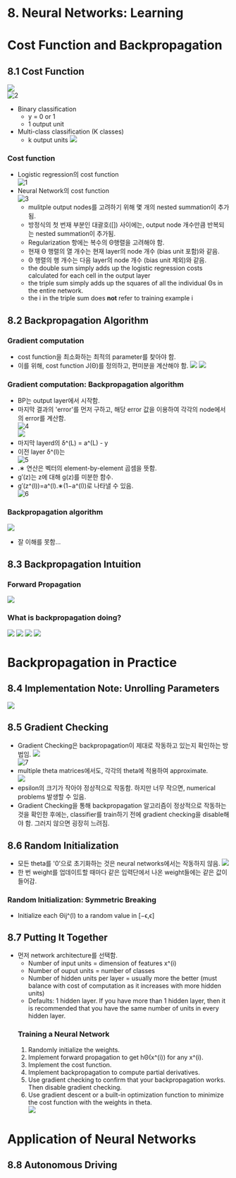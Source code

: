 # 8. Neural Networks: Learning
# Cost Function and Backpropagation
## 8.1 Cost Function   
  ![](https://wikidocs.net/images/page/4261/nn401.PNG "")   
  ![2](https://user-images.githubusercontent.com/68726615/90242572-4099ae80-de68-11ea-8290-eb881921289c.png "")   
- Binary classification
    - y = 0 or 1
    - 1 output unit
- Multi-class classification (K classes)
    - k output units
    ![](https://wikidocs.net/images/page/4261/nn402.PNG "")
### Cost function
- Logistic regression의 cost function   
    ![1](https://user-images.githubusercontent.com/68726615/90242575-41324500-de68-11ea-878c-f10b8d0860f1.png "")   
- Neural Network의 cost function   
    ![3](https://user-images.githubusercontent.com/68726615/90242571-40011800-de68-11ea-8363-961ac11d9454.png "")   
    - mulitple output nodes를 고려하기 위해 몇 개의 nested summation이 추가됨.
    - 방정식의 첫 번재 부분인 대괄호([]) 사이에는, output node 개수만큼 반복되는 nested summation이 추가됨.
    - Regularization 항에는 복수의 Θ행렬을 고려해야 함.
    - 현재 Θ 행렬의 열 개수는 현재 layer의 node 개수 (bias unit 포함)와 같음.
    - Θ 행렬의 행 개수는 다음 layer의 node 개수 (bias unit 제외)와 같음.
    - the double sum simply adds up the logistic regression costs calculated for each cell in the output layer
    - the triple sum simply adds up the squares of all the individual Θs in the entire network.
    - the i in the triple sum does __not__ refer to training example i
## 8.2 Backpropagation Algorithm
### Gradient computation
- cost function을 최소화하는 최적의 parameter를 찾아야 함.
- 이를 위해, cost function J(Θ)를 정의하고, 편미분을 계산해야 함.
    ![](https://wikidocs.net/images/page/4262/nn501.PNG "")
    ![](https://wikidocs.net/images/page/4262/nn502.PNG "")
### Gradient computation: Backpropagation algorithm
- BP는 output layer에서 시작함.
- 마지막 결과의 'error'를 먼저 구하고, 해당 error 값을 이용하여 각각의 node에서의 error를 계산함.   
    ![4](https://user-images.githubusercontent.com/68726615/90242570-40011800-de68-11ea-8bf3-cb2e7bcffbc8.png "")   
    ![](https://wikidocs.net/images/page/4262/nn504.PNG "")
- 마지막 layerd의 δ^(L) = a^(L) - y
- 이전 layer δ^(l)는   
    ![5](https://user-images.githubusercontent.com/68726615/90242567-3f688180-de68-11ea-93a0-7f62e8bf674e.png "")   
-  .∗ 연산은 벡터의 element-by-element 곱셈을 뜻함.
- g′(z)는 z에 대해 g(z)를 미분한 함수.
- g′(z^(l))=a^(l).∗(1−a^(l))로 나타낼 수 있음.   
    ![6](https://user-images.githubusercontent.com/68726615/90242561-3d9ebe00-de68-11ea-8166-ec4c1c27a293.png "")   
### Backpropagation algorithm
  ![](https://wikidocs.net/images/page/4262/nn507.PNG "")
- 잘 이해를 못함...
## 8.3 Backpropagation Intuition
### Forward Propagation
  ![](https://wikidocs.net/images/page/4279/nn601.PNG "")   
### What is backpropagation doing?
  ![](https://wikidocs.net/images/page/4279/nn603.PNG "")
  ![](https://wikidocs.net/images/page/4279/nn604.PNG "")
  ![](https://wikidocs.net/images/page/4279/nn605.PNG "")
  ![](https://wikidocs.net/images/page/4279/nn606.PNG "")
# Backpropagation in Practice
## 8.4 Implementation Note: Unrolling Parameters   
  ![](https://wikidocs.net/images/page/4265/nn701.PNG "")   
## 8.5 Gradient Checking
- Gradient Checking은 backpropagation이 제대로 작동하고 있는지 확인하는 방법임.
  ![](https://wikidocs.net/images/page/4265/nn702.PNG "")   
  ![7](https://user-images.githubusercontent.com/68726615/90242549-3aa3cd80-de68-11ea-9bfd-4e66a98112f1.png "")   
- multiple theta matrices에서도, 각각의 theta에 적용하여 approximate.   
  ![](https://wikidocs.net/images/page/4265/nn703.PNG "")   
- epsilon의 크기가 작아야 정상적으로 작동함. 하지만 너무 작으면, numerical problems 발생할 수 있음.
- Gradient Checking을 통해 backpropagation 알고리즘이 정상적으로 작동하는 것을 확인한 후에는, classifier를 train하기 전에 gradient checking을 disable해야 함. 그러지 않으면 굉장히 느려짐.
## 8.6 Random Initialization
- 모든 theta를 '0'으로 초기화하는 것은 neural networks에서는 작동하지 않음.
  ![](https://wikidocs.net/images/page/4265/nn801.PNG "")
- 한 번 weight를 업데이트할 때마다 같은 입력단에서 나온 weight들에는 같은 값이 들어감.
### Random Initialization: Symmetric Breaking
- Initialize each Θij^(l) to a random value in [−ϵ,ϵ]
## 8.7 Putting It Together
- 먼저 network architecture를 선택함.
  - Number of input units = dimension of features x^(i)
  - Number of ouput units = number of classes
  - Number of hidden units per layer = usually more the better (must balance with cost of computation as it increases with more hidden units)
  - Defaults: 1 hidden layer. If you have more than 1 hidden layer, then it is recommended that you have the same number of units in every hidden layer.
  ### Training a Neural Network
  1. Randomly initialize the weights.
  2. Implement forward propagation to get hΘ(x^(i)) for any x^(i).
  3. Implement the cost function.
  4. Implement backpropagation to compute partial derivatives.
  5. Use gradient checking to confirm that your backpropagation works. Then disable gradient checking.
  6. Use gradient descent or a built-in optimization function to minimize the cost function with the weights in theta.   
    ![](https://user-images.githubusercontent.com/68726615/93430990-7cf47a80-f8fe-11ea-8e18-86d86bf52410.png)   
# Application of Neural Networks
## 8.8 Autonomous Driving